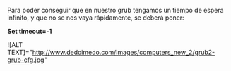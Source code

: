 Para poder conseguir que en nuestro grub tengamos un tiempo de espera infinito, y que no se nos vaya rápidamente, se deberá poner:

**Set timeout=-1**

![ALT TEXT]="http://www.dedoimedo.com/images/computers_new_2/grub2-grub-cfg.jpg"
